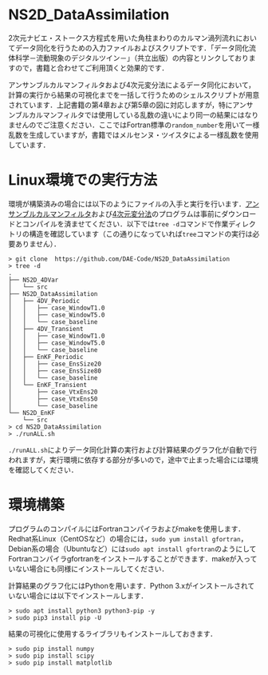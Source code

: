 # NS2D_DataAssimilation

2次元ナビエ・ストークス方程式を用いた角柱まわりのカルマン渦列流れにおいてデータ同化を行うための入力ファイルおよびスクリプトです．「データ同化流体科学－流動現象のデジタルツイン－」（共立出版）の内容とリンクしておりますので，書籍と合わせてご利用頂くと効果的です．

アンサンブルカルマンフィルタおよび4次元変分法によるデータ同化において，計算の実行から結果の可視化までを一括して行うためのシェルスクリプトが用意されています．上記書籍の第4章および第5章の図に対応しますが，特にアンサンブルカルマンフィルタでは使用している乱数の違いにより同一の結果にはなりませんのでご注意ください．ここではFortran標準の`random_number`を用いて一様乱数を生成していますが，書籍ではメルセンヌ・ツイスタによる一様乱数を使用しています．

# Linux環境での実行方法

環境が構築済みの場合には以下のようにファイルの入手と実行を行います．[アンサンブルカルマンフィルタ](https://github.com/DAE-Code/NS2D_EnKF#ns2d_enkf)および[4次元変分法](https://github.com/DAE-Code/NS2D_4DVar#ns2d_4dvar)のプログラムは事前にダウンロードとコンパイルを済ませてください．以下では`tree -d`コマンドで作業ディレクトリの構造を確認しています（この通りになっていれば`tree`コマンドの実行は必要ありません）．
```
> git clone  https://github.com/DAE-Code/NS2D_DataAssimilation
> tree -d
.
├── NS2D_4DVar
│   └── src
├── NS2D_DataAssimilation
│   ├── 4DV_Periodic
│   │   ├── case_WindowT1.0
│   │   ├── case_WindowT5.0
│   │   └── case_baseline
│   ├── 4DV_Transient
│   │   ├── case_WindowT1.0
│   │   ├── case_WindowT5.0
│   │   └── case_baseline
│   ├── EnKF_Periodic
│   │   ├── case_EnsSize20
│   │   ├── case_EnsSize80
│   │   └── case_baseline
│   └── EnKF_Transient
│       ├── case_VtxEns20
│       ├── case_VtxEns50
│       └── case_baseline
└── NS2D_EnKF
    └── src
> cd NS2D_DataAssimilation
> ./runALL.sh
```
`./runALL.sh`によりデータ同化計算の実行および計算結果のグラフ化が自動で行われますが，実行環境に依存する部分が多いので，途中で止まった場合には環境を確認してください．

# 環境構築

プログラムのコンパイルにはFortranコンパイラおよびmakeを使用します．Redhat系Linux（CentOSなど）の場合には，`sudo yum install gfortran`，Debian系の場合（Ubuntuなど）には`sudo apt install gfortran`のようにしてFortranコンパイラgfortranをインストールすることができます．makeが入っていない場合にも同様にインストールしてください．

計算結果のグラフ化にはPythonを用います．Python 3.xがインストールされていない場合には以下でインストールします．
```
> sudo apt install python3 python3-pip -y
> sudo pip3 install pip -U
```

結果の可視化に使用するライブラリもインストールしておきます．
```
> sudo pip install numpy
> sudo pip install scipy
> sudo pip install matplotlib
```
